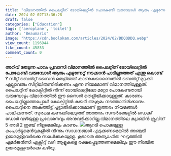 ```yaml
---
title: "വിമാനത്തിൽ പൈലറ്റിന് ടോയ്‍ലെറ്റിൽ പോകേണ്ടി വരുമ്പോൾ ആരും എഴുന്നേറ്റ് നടക്കാൻ പാടില്ലാത്തത് എന്തു കൊണ്ട് ?"
date: 2024-02-02T13:36:28
draft: false
categories: ["Education"]
tags: ['aeroplane', 'toilet']
author: "Beaumaris"
image: "https://cdn.boolokam.com/articles/2024/02/DDQQDDQ.webp"
view_count: 1196944
like_count: 45853
comment_count: 0
---
```


**അറിവ് തേടുന്ന പാവം പ്രവാസി** **വിമാനത്തിൽ പൈലറ്റിന് ടോയ്‍ലെറ്റിൽ പോകേണ്ടി വരുമ്പോൾ ആരും എഴുന്നേറ്റ് നടക്കാൻ പാടില്ലാത്തത് എന്തു കൊണ്ട് ?** സീറ്റ് ബെൽറ്റ് സൈൻ തെളിഞ്ഞ് കാണുകയാണെങ്കിൽ ബെൽറ്റ് മുറുക്കി എല്ലാവരും സീറ്റിലിരുന്നിരിക്കണം എന്ന നിയമമാണ് വിമാനത്തിലുള്ളത്. പൈലറ്റിന് കോക്പിറ്റിൽ നിന്ന് ടോയ്‍ലെറ്റിലോ മറ്റോ പോകേണ്ടതായി വരുമ്പോഴും വിമാനത്തിൽ ഈ സൈൻ തെളിയിക്കാറുള്ളത്. കാരണം പൈലറ്റില്ലാത്തപ്പോൾ കോക്പിറ്റിൽ കയറി അക്രമം നടത്താതിരിക്കാനും പൈലറ്റിനെ അകത്തിട്ട് പൂട്ടാതിരിക്കാനുമാണ് ഇത്തരം നിയമങ്ങൾ പാലിക്കുന്നത്. സുരക്ഷ കണക്കിലെടുത്ത് അത്തരം സന്ദർഭങ്ങളിൽ ഡെക്ക് ഡോർ വഴിയുള്ള പ്രവേശനവും അനുവദിക്കാറില്ല.വിമാനത്തിലെ ക്യാബിൻ ക്രൂവിന് 5 അടി 2 ഇഞ്ച് നീളമെങ്കിലും കാണും. ![](https://cdn.boolokam.com/articles/2024/02/DQDQDQDDD.webp)ആറടി പൊക്കമുള്ള കംപാർട്ടുമെന്‍റുകളിൽ നിന്നും സാധനങ്ങൾ എടുക്കണമെങ്കിൽ അഞ്ചടി ഉയരമുള്ളവർക്കെ സാധിക്കുകയുള്ളൂ. കൂടാതെ അത്യാഹിത ഘട്ടത്തിൽ എമർജൻസി എക്സിറ്റ് വഴി ആളുകളെ രക്ഷപ്പെടുത്തണമെങ്കിലും ഈ നിശ്ചിത ഉയരമുള്ളവർക്കെ കഴിയൂ.
